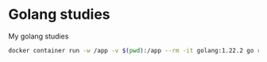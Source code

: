 # Golang studies

My golang studies

```bash
docker container run -w /app -v $(pwd):/app --rm -it golang:1.22.2 go run main.go
```
